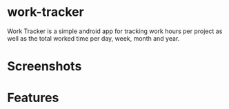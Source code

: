 # work-tracker
Work Tracker is a simple android app for tracking work hours per project as well as the total worked time per day, week, month and year.
# Screenshots

# Features
